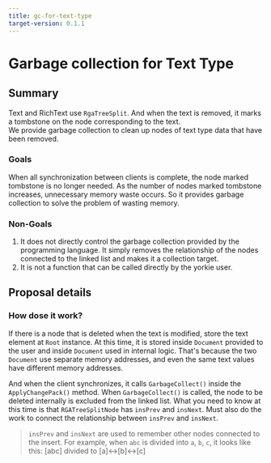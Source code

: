```yaml
---
title: gc-for-text-type
target-version: 0.1.1
---
```


# Garbage collection for Text Type

## Summary

Text and RichText use `RgaTreeSplit`. And when the text is removed, it marks a tombstone on the node corresponding to the text.  
We provide garbage collection to clean up nodes of text type data that have been removed.

### Goals

When all synchronization between clients is complete, the node marked tombstone is no longer needed.
As the number of nodes marked tombstone increases, unnecessary memory waste occurs.
So it provides garbage collection to solve the problem of wasting memory.

### Non-Goals

1. It does not directly control the garbage collection provided by the programming language. It simply removes the relationship of the nodes connected to the linked list and makes it a collection target.
2. It is not a function that can be called directly by the yorkie user.

## Proposal details

### How dose it work?

If there is a node that is deleted when the text is modified, store the text element at `Root` instance.
At this time, it is stored inside `Document` provided to the user and inside `Document` used in internal logic.
That's because the two `Document` use separate memory addresses, and even the same text values have different memory addresses.

And when the client synchronizes, it calls `GarbageCollect()` inside the `ApplyChangePack()` method.
When `GarbageCollect()` is called, the node to be deleted internally is excluded from the linked list.
What you need to know at this time is that `RGATreeSplitNode` has `insPrev` and `insNext`.
Must also do the work to connect the relationship between `insPrev` and `insNext`.
> `insPrev` and `insNext` are used to remember other nodes connected to the insert.
> For example, when `abc` is divided into `a`, `b`, `c`, it looks like this: [abc] divided to [a]<->[b]<->[c]
